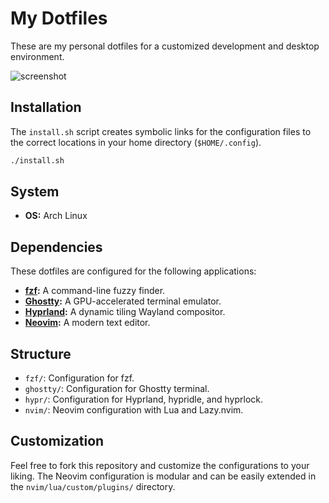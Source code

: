 # My Dotfiles

These are my personal dotfiles for a customized development and desktop environment.

![screenshot](https://via.placeholder.com/800x400.png?text=Desktop+Screenshot)

## Installation

The `install.sh` script creates symbolic links for the configuration files to the correct locations in your home directory (`$HOME/.config`).

```bash
./install.sh
```

## System

*   **OS:** Arch Linux

## Dependencies

These dotfiles are configured for the following applications:

*   **[fzf](https://github.com/junegunn/fzf):** A command-line fuzzy finder.
*   **[Ghostty](https://github.com/ghostty-org/ghostty):** A GPU-accelerated terminal emulator.
*   **[Hyprland](https://hyprland.org/):** A dynamic tiling Wayland compositor.
*   **[Neovim](https://neovim.io/):** A modern text editor.

## Structure

*   `fzf/`: Configuration for fzf.
*   `ghostty/`: Configuration for Ghostty terminal.
*   `hypr/`: Configuration for Hyprland, hypridle, and hyprlock.
*   `nvim/`: Neovim configuration with Lua and Lazy.nvim.

## Customization

Feel free to fork this repository and customize the configurations to your liking. The Neovim configuration is modular and can be easily extended in the `nvim/lua/custom/plugins/` directory.
